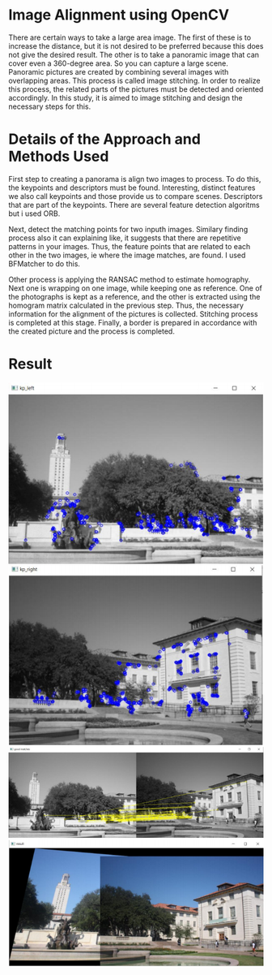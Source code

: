# Image Alignment using OpenCV
 
There are certain ways to take a large area image. The first of these is to increase the distance, but it is not desired to be preferred because this does not give the desired result. The other is to take a panoramic image that can cover even a 360-degree area. So you can capture a large scene. Panoramic pictures are created by combining several images with overlapping areas. This process is called image stitching. In order to realize this process, the related parts of the pictures must be detected and oriented accordingly. In this study, it is aimed to image stitching and design the necessary steps for this.

# Details of the Approach and Methods Used

First step to creating a panorama is align two images to process. To do this, the keypoints and descriptors must be found. Interesting, distinct features we also call keypoints and those provide us to compare scenes. Descriptors that are part of the keypoints. There are several feature detection algoritms but i used ORB.

Next, detect the matching points for two inputh images. Similary finding process also it can explaining like, it suggests that there are repetitive patterns in your images. Thus, the feature points that are related to each other in the two images, ie where the image matches, are found. I used BFMatcher to do this.

Other process is applying the RANSAC method to estimate homography. Next one is wrapping on one image, while keeping one as reference. One of the photographs is kept as a reference, and the other is extracted using the homogram matrix calculated in the previous step. Thus, the necessary information for the alignment of the pictures is collected. Stitching process is completed at this stage. Finally, a border is prepared in accordance with the created picture and the process is completed.

# Result
![alt text](https://github.com/bakkyn/Image-Alignment-using-OpenCV/blob/main/results/1.png)
![alt text](https://github.com/bakkyn/Image-Alignment-using-OpenCV/blob/main/results/2.png)
![alt text](https://github.com/bakkyn/Image-Alignment-using-OpenCV/blob/main/results/3.png)
![alt text](https://github.com/bakkyn/Image-Alignment-using-OpenCV/blob/main/results/4.png)
